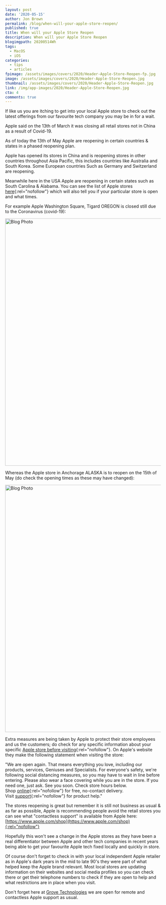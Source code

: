 ```yaml
---
layout: post
date: '2020-05-15'
author: Jon Brown
permalink: /blog/when-will-your-apple-store-reopen/
published: true
title: When will your Apple Store Reopen
description: When will your Apple Store Reopen
blogimgpath: 20200514Wh
tags:
  - MacOS
  - iOS
categories:
  - tips
  - articles
fpimage: /assets/images/covers/2020/Header-Apple-Store-Reopen-fp.jpg
image: /assets/images/covers/2020/Header-Apple-Store-Reopen.jpg
thumbnail: /assets/images/covers/2020/Header-Apple-Store-Reopen.jpg
link: /img/app-images/2020/Header-Apple-Store-Reopen.jpg
cta: 4
comments: true
---
```

If like us you are itching to get into your local Apple store to check
out the latest offerings from our favourite tech company you may be in
for a wait.

Apple said on the 13th of March it was closing all retail stores not
in China as a result of Covid-19.

As of today the 13th of May Apple are reopening in certain countries
& states in a phased reopening plan.

Apple has opened its stores in China and is reopening stores in other
countries throughout Asia Pacific, this includes countries like
Australia and South Korea. Some European countries Such as Germany and
Switzerland are reopening.

Meanwhile here in the USA Apple are reopening in certain states such as
South Carolina & Alabama. You can see the list of Apple stores 
[here](https://www.apple.com/retail/storelist/){:rel="nofollow"}
which will also tell you if your particular store is open and what
times.

For example Apple Washington Square, Tigard OREGON is closed still due
to the Coronavirus (covid-19):

<img alt="Blog Photo" src="{{ site.site_cdn }}/assets/images/blog/2020/20200514Wh/image3.png" class="img-fluid rounded m-2" width="800" />

Whereas the Apple store in Anchorage ALASKA is to reopen on the 15th
of May (do check the opening times as these may have
changed):

<img alt="Blog Photo" src="{{ site.site_cdn }}/assets/images/blog/2020/20200514Wh/image2.png" class="img-fluid rounded m-2" width="800" />

Extra measures are being taken by Apple to protect their store
employees and us the customers; do check for any specific information
about your specific [Apple store before visiting](https://www.apple.com/retail/storelist/){:rel="nofollow"}. On Apple's website they make
the following statement when visiting the store:

"We are open again. That means everything you love, including our
products, services, Geniuses and Specialists. For everyone's safety,
we're following social distancing measures, so you may have to wait in
line before entering. Please also wear a face covering while you are in
the store. If you need one, just ask. See you soon. Check store hours
below. Shop [online](https://www.apple.com/shop){:rel="nofollow"} for free,
no-contact delivery.
Visit [support](https://support.apple.com/){:rel="nofollow"} for product
help."

The stores reopening is great but remember it is still not business as
usual & as far as possible, Apple is recommending people avoid the
retail stores you can see what "contactless support" is available from
Apple here: [https://www.apple.com/shop](https://www.apple.com/shop){:rel="nofollow"}

Hopefully this won't see a change in the Apple stores as they have been
a real differentiator between Apple and other tech companies in recent
years being able to get your favourite Apple tech fixed locally and
quickly in store.

Of course don't forget to check in with your local independent Apple
retailer as in Apple\'s dark years in the mid to late 90's they were
part of what helped keep the Apple brand relevant. Most local stores are
updating information on their websites and social media profiles so you
can check there or get their telephone numbers to check if they are open
to help and what restrictions are in place when you visit.

Don't forget here at [Grove Technologies](https://grovetech.co/products/hosted/fleet/) we are open for remote and
contactless Apple support as usual.
